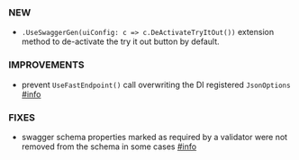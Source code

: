 ### NEW
- `.UseSwaggerGen(uiConfig: c => c.DeActivateTryItOut())` extension method to de-activate the try it out button by default.

### IMPROVEMENTS
- prevent `UseFastEndpoint()` call overwriting the DI registered `JsonOptions` [#info](https://discord.com/channels/933662816458645504/1103132906681012295)

### FIXES
- swagger schema properties marked as required by a validator were not removed from the schema in some cases [#info](https://discord.com/channels/933662816458645504/1101429081830064162)